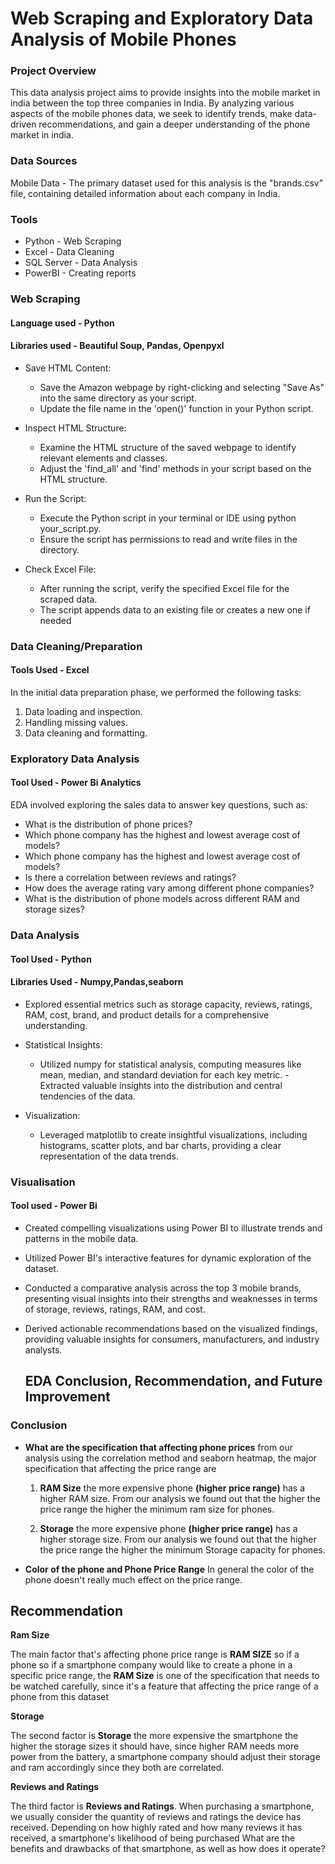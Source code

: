 # Web Scraping and Exploratory Data Analysis of Mobile Phones
### Project Overview
This data analysis project aims to provide insights into the mobile market in india between the top three companies in India. By analyzing various aspects of the mobile phones data, we seek to identify trends, make data-driven recommendations, and gain a deeper understanding of the phone market in india.

### Data Sources

Mobile Data - The primary dataset used for this analysis is the "brands.csv" file, containing detailed information about each company in India.

### Tools
  - Python - Web Scraping
  - Excel - Data Cleaning
  - SQL Server - Data Analysis
  - PowerBI - Creating reports

### Web Scraping
#### Language used - Python
#### Libraries used - Beautiful Soup, Pandas, Openpyxl

- Save HTML Content:
  - Save the Amazon webpage by right-clicking and selecting "Save As" into the same directory as your script.
  - Update the file name in the 'open()' function in your Python script.

- Inspect HTML Structure:
  - Examine the HTML structure of the saved webpage to identify relevant elements and classes.
  - Adjust the 'find_all' and 'find' methods in your script based on the HTML structure.

- Run the Script:
  - Execute the Python script in your terminal or IDE using python your_script.py.
  - Ensure the script has permissions to read and write files in the directory.

- Check Excel File:
  - After running the script, verify the specified Excel file for the scraped data.
  - The script appends data to an existing file or creates a new one if needed

###  Data Cleaning/Preparation
#### Tools Used - Excel

In the initial data preparation phase, we performed the following tasks:

1. Data loading and inspection.
2. Handling missing values.
3. Data cleaning and formatting.

### Exploratory Data Analysis
#### Tool Used - Power Bi Analytics
EDA involved exploring the sales data to answer key questions, such as:
- What is the distribution of phone prices?
- Which phone company has the highest and lowest average cost of models?
- Which phone company has the highest and lowest average cost of models?
- Is there a correlation between reviews and ratings?
- How does the average rating vary among different phone companies?
- What is the distribution of phone models across different RAM and storage sizes?

### Data Analysis
#### Tool Used - Python
#### Libraries Used - Numpy,Pandas,seaborn
- Explored essential metrics such as storage capacity, reviews, ratings, RAM, cost, brand, and product details for a comprehensive understanding.
- Statistical Insights:

  - Utilized numpy for statistical analysis, computing measures like mean, median, and standard deviation for each key metric.
  -Extracted valuable insights into the distribution and central tendencies of the data.
- Visualization:
  - Leveraged matplotlib to create insightful visualizations, including histograms, scatter plots, and bar charts, providing a clear representation of the data trends.
 
### Visualisation
#### Tool used - Power Bi
- Created compelling visualizations using Power BI to illustrate trends and patterns in the mobile data.
- Utilized Power BI's interactive features for dynamic exploration of the dataset.
- Conducted a comparative analysis across the top 3 mobile brands, presenting visual insights into their strengths and weaknesses in terms of storage, reviews, ratings, RAM, and cost.
- Derived actionable recommendations based on the visualized findings, providing valuable insights for consumers, manufacturers, and industry analysts.

  ## EDA Conclusion, Recommendation, and Future Improvement
 ### Conclusion

- **What are the specification that affecting phone prices**
 from our analysis using the correlation method and seaborn heatmap, the major specification that affecting the price range are 
       
   1. **RAM Size** the more expensive phone **(higher price range)** has a higher RAM size. From our analysis we found out that the higher the price range the higher the minimum ram size for phones.
        
   2. **Storage** the more expensive phone **(higher price range)** has a higher storage size. From our analysis we found out that the higher the price range the higher the minimum Storage capacity for phones. 
   

- **Color of the phone and Phone Price Range** 
In general the color of the phone doesn't really much effect on the price range.

## Recommendation 

**Ram Size**

The main factor that's affecting phone price range is **RAM SIZE** so if a phone so if a smartphone company would like to create a phone in a specific price range, the **RAM Size** is one of the specification that needs to be watched carefully, since it's a feature that affecting the price range of a phone from this dataset

**Storage**

The second factor is **Storage** the more expensive the smartphone the higher the storage sizes it should have, since higher RAM needs more power from the battery, a smartphone company should adjust their storage and ram accordingly since they both are correlated.

**Reviews and Ratings**

The third factor is **Reviews and Ratings**. When purchasing a smartphone, we usually consider the quantity of reviews and ratings the device has received. Depending on how highly rated and how many reviews it has received, a smartphone's likelihood of being purchased What are the benefits and drawbacks of that smartphone, as well as how does it operate?


</details>
